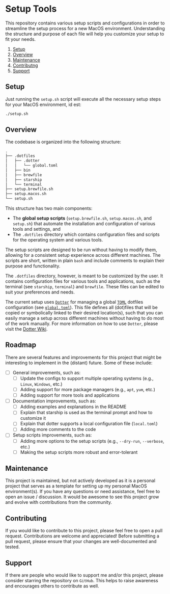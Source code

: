 # Setup Tools

This repository contains various setup scripts and configurations in order to streamline the setup process for a new MacOS environment. Understanding the structure and purpose of each file will help you customize your setup to fit your needs.

1. [Setup](#setup)
2. [Overview](#overview)
3. [Maintenance](#maintenance)
4. [Contributng](#contributing)
5. [Support](#support)

## Setup

Just running the `setup.sh` script will execute all the necessary setup steps for your MacOS environment, id est:

```sh
./setup.sh
```

## Overview

The codebase is organized into the following structure:

```txt
.
├── .dotfiles
│   ├── .dotter
│   │   └── global.toml
│   ├── bin
│   ├── brewfile
│   ├── starship
│   └── terminal
├── setup.brewfile.sh
├── setup.macos.sh
└── setup.sh
```

This structure has two main components:

* The **global setup scripts** (`setup.brewfile.sh`, `setup.macos.sh`, and `setup.sh`) that automate the installation and configuration of various tools and settings, and
* The `.dotfiles` directory which contains configuration files and scripts for the operating system and various tools.

The setup scripts are designed to be run without having to modify them, allowing for a consistent setup experience across different machines. The scripts are short, written in plain `bash` and include comments to explain their purpose and functionality.

The `.dotfiles` directory, however, is meant to be customized by the user. It contains configuration files for various tools and applications, such as the terminal (see `starship`, `terminal`) and `brewfile`. These files can be edited to suit your preferences and needs.

The current setup uses [`Dotter`](https://github.com/SuperCuber/dotter) for managing a global [`TOML`](https://toml.io) dotfiles configuration (see [`global.toml`](.dotfiles/.dotter/global.toml)). This file defines all (dot)files that will be copied or symbolically linked to their desired location(s), such that you can easily manage a setup across different machines without having to do most of the work manually. For more information on how to use `Dotter`, please visit the [Dotter Wiki](https://github.com/SuperCuber/dotter/wiki).

## Roadmap

There are several features and improvements for this project that might be interesting to implement in the (distant) future. Some of these include:

- [ ] General improvements, such as:
  - [ ] Update the configs to support multiple operating systems (e.g., `Linux`, `Windows`, etc.)
  - [ ] Adding support for more package managers (e.g., `apt`, `yum`, etc.)
  - [ ] Adding support for more tools and applications

- [ ] Documentation improvements, such as:
  - [ ] Adding examples and explanations in the README
  - [ ] Explain that starship is used as the terminal prompt and how to customize it
  - [ ] Explain that dotter supports a local configuration file (`local.toml`)
  - [ ] Adding more comments to the code

- [ ] Setup scripts improvements, such as:
  - [ ] Adding more options to the setup scripts (e.g., `--dry-run`, `--verbose`, etc.)
  - [ ] Making the setup scripts more robust and error-tolerant

## Maintenance

This project is maintained, but not actively developed as it is a personal project that serves as a template for setting up my personal MacOS environment(s). If you have any questions or need assistance, feel free to open an issue / discussion. It would be awesome to see this project grow and evolve with contributions from the community.

## Contributing

If you would like to contribute to this project, please feel free to open a pull request. Contributions are welcome and appreciated! Before submitting a pull request, please ensure that your changes are well-documented and tested.

## Support

If there are people who would like to support me and/or this project, please consider starring the repository on `GitHub`. This helps to raise awareness and encourages others to contribute as well.
